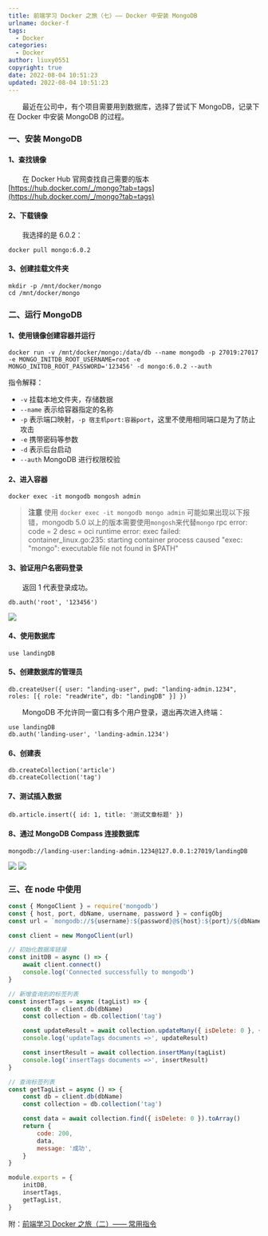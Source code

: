 ```yaml
---
title: 前端学习 Docker 之旅（七）—— Docker 中安装 MongoDB
urlname: docker-f
tags:
  - Docker
categories:
  - Docker
author: liuxy0551
copyright: true
date: 2022-08-04 10:51:23
updated: 2022-08-04 10:51:23
---
```



&emsp;&emsp;最近在公司中，有个项目需要用到数据库，选择了尝试下 MongoDB，记录下在 Docker 中安装 MongoDB 的过程。

<!--more-->


### 一、安装 MongoDB

#### 1、查找镜像

&emsp;&emsp;在 Docker Hub 官网查找自己需要的版本 [https://hub.docker.com/_/mongo?tab=tags](https://hub.docker.com/_/mongo?tab=tags)

#### 2、下载镜像

&emsp;&emsp;我选择的是 6.0.2：

```shell
docker pull mongo:6.0.2
```

#### 3、创建挂载文件夹

```shell
mkdir -p /mnt/docker/mongo
cd /mnt/docker/mongo
```


### 二、运行 MongoDB

#### 1、使用镜像创建容器并运行

```shell
docker run -v /mnt/docker/mongo:/data/db --name mongodb -p 27019:27017 -e MONGO_INITDB_ROOT_USERNAME=root -e MONGO_INITDB_ROOT_PASSWORD='123456' -d mongo:6.0.2 --auth
```

指令解释：
- `-v` 挂载本地文件夹，存储数据
- `--name` 表示给容器指定的名称
- `-p` 表示端口映射，`-p 宿主机port:容器port`，这里不使用相同端口是为了防止攻击
- `-e` 携带密码等参数
- `-d` 表示后台启动
- `--auth` MongoDB 进行权限校验

#### 2、进入容器

``` shell
docker exec -it mongodb mongosh admin
```

>**注意**
> 使用 `docker exec -it mongodb mongo admin` 可能如果出现以下报错，mongodb 5.0 以上的版本需要使用`mongosh`来代替`mongo`
> rpc error: code = 2 desc = oci runtime error: exec failed: container_linux.go:235: starting container process caused "exec: \"mongo\": executable file not found in $PATH"


#### 3、验证用户名密码登录

&emsp;&emsp;返回 1 代表登录成功。

``` shell
db.auth('root', '123456')
```

![](https://images-hosting.liuxianyu.cn/posts/docker-f/1.png)

#### 4、使用数据库

``` shell
use landingDB
```

#### 5、创建数据库的管理员

``` shell
db.createUser({ user: "landing-user", pwd: "landing-admin.1234", roles: [{ role: "readWrite", db: "landingDB" }] })
```

&emsp;&emsp;MongoDB 不允许同一窗口有多个用户登录，退出再次进入终端：

``` shell
use landingDB
db.auth('landing-user', 'landing-admin.1234')
```

#### 6、创建表

``` shell
db.createCollection('article')
db.createCollection('tag')
```

#### 7、测试插入数据

``` shell
db.article.insert({ id: 1, title: '测试文章标题' })
```

#### 8、通过 MongoDB Compass 连接数据库

``` shell
mongodb://landing-user:landing-admin.1234@127.0.0.1:27019/landingDB
```

![](https://images-hosting.liuxianyu.cn/posts/docker-f/2.png)
![](https://images-hosting.liuxianyu.cn/posts/docker-f/3.png)


### 三、在 node 中使用



``` javascript
const { MongoClient } = require('mongodb')
const { host, port, dbName, username, password } = configObj
const url = `mongodb://${username}:${password}@${host}:${port}/${dbName}`

const client = new MongoClient(url)

// 初始化数据库链接
const initDB = async () => {
    await client.connect()
    console.log('Connected successfully to mongodb')
}

// 新增查询到的标签列表
const insertTags = async (tagList) => {
    const db = client.db(dbName)
    const collection = db.collection('tag')

    const updateResult = await collection.updateMany({ isDelete: 0 }, { $set: { isDelete: 1, updateTime: getDateStr() } })
    console.log('updateTags documents =>', updateResult)

    const insertResult = await collection.insertMany(tagList)
    console.log('insertTags documents =>', insertResult)
}

// 查询标签列表
const getTagList = async () => {
    const db = client.db(dbName)
    const collection = db.collection('tag')

    const data = await collection.find({ isDelete: 0 }).toArray()
    return {
        code: 200,
        data,
        message: '成功',
    }
}

module.exports = {
    initDB,
    insertTags,
    getTagList,
}
```


附：<a href="https://liuxianyu.cn/article/docker-b.html" target="_black">前端学习 Docker 之旅（二）—— 常用指令</a>
